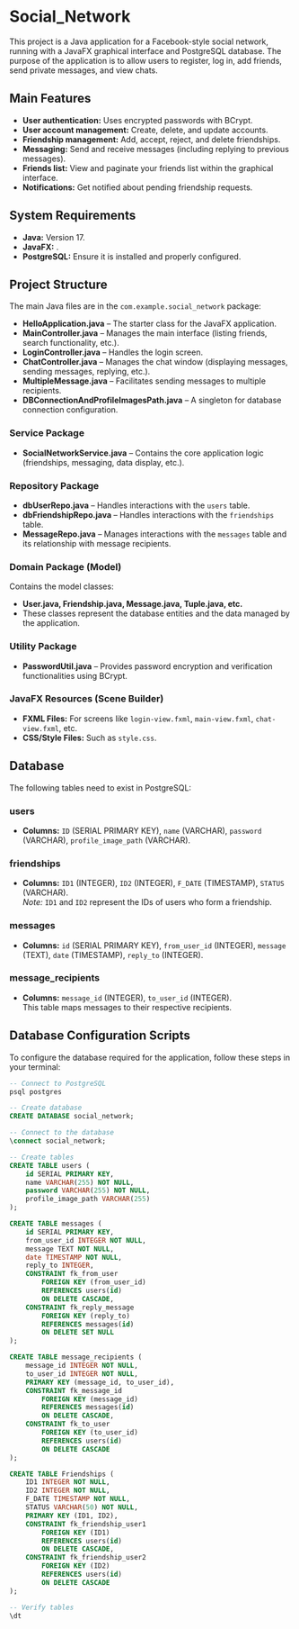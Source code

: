 # Social_Network

This project is a Java application for a Facebook-style social network, running with a JavaFX graphical interface and PostgreSQL database. The purpose of the application is to allow users to register, log in, add friends, send private messages, and view chats.

## Main Features

- **User authentication:** Uses encrypted passwords with BCrypt.
- **User account management:** Create, delete, and update accounts.
- **Friendship management:** Add, accept, reject, and delete friendships.
- **Messaging:** Send and receive messages (including replying to previous messages).
- **Friends list:** View and paginate your friends list within the graphical interface.
- **Notifications:** Get notified about pending friendship requests.

## System Requirements

- **Java:** Version 17.
- **JavaFX:** .
- **PostgreSQL:** Ensure it is installed and properly configured.

## Project Structure

The main Java files are in the `com.example.social_network` package:

- **HelloApplication.java** – The starter class for the JavaFX application.
- **MainController.java** – Manages the main interface (listing friends, search functionality, etc.).
- **LoginController.java** – Handles the login screen.
- **ChatController.java** – Manages the chat window (displaying messages, sending messages, replying, etc.).
- **MultipleMessage.java** – Facilitates sending messages to multiple recipients.
- **DBConnectionAndProfileImagesPath.java** – A singleton for database connection configuration.

### Service Package

- **SocialNetworkService.java** – Contains the core application logic (friendships, messaging, data display, etc.).

### Repository Package

- **dbUserRepo.java** – Handles interactions with the `users` table.
- **dbFriendshipRepo.java** – Handles interactions with the `friendships` table.
- **MessageRepo.java** – Manages interactions with the `messages` table and its relationship with message recipients.

### Domain Package (Model)

Contains the model classes:

- **User.java, Friendship.java, Message.java, Tuple.java, etc.**
- These classes represent the database entities and the data managed by the application.

### Utility Package

- **PasswordUtil.java** – Provides password encryption and verification functionalities using BCrypt.

### JavaFX Resources (Scene Builder)

- **FXML Files:** For screens like `login-view.fxml`, `main-view.fxml`, `chat-view.fxml`, etc.
- **CSS/Style Files:** Such as `style.css`.

## Database

The following tables need to exist in PostgreSQL:

### users
- **Columns:** `ID` (SERIAL PRIMARY KEY), `name` (VARCHAR), `password` (VARCHAR), `profile_image_path` (VARCHAR).

### friendships
- **Columns:** `ID1` (INTEGER), `ID2` (INTEGER), `F_DATE` (TIMESTAMP), `STATUS` (VARCHAR).  
  *Note:* `ID1` and `ID2` represent the IDs of users who form a friendship.

### messages
- **Columns:** `id` (SERIAL PRIMARY KEY), `from_user_id` (INTEGER), `message` (TEXT), `date` (TIMESTAMP), `reply_to` (INTEGER).

### message_recipients
- **Columns:** `message_id` (INTEGER), `to_user_id` (INTEGER).  
  This table maps messages to their respective recipients.

## Database Configuration Scripts

To configure the database required for the application, follow these steps in your terminal:

```sql
-- Connect to PostgreSQL
psql postgres

-- Create database
CREATE DATABASE social_network;

-- Connect to the database
\connect social_network;

-- Create tables
CREATE TABLE users (
    id SERIAL PRIMARY KEY,
    name VARCHAR(255) NOT NULL,
    password VARCHAR(255) NOT NULL,
    profile_image_path VARCHAR(255)
);

CREATE TABLE messages (
    id SERIAL PRIMARY KEY,
    from_user_id INTEGER NOT NULL,
    message TEXT NOT NULL,
    date TIMESTAMP NOT NULL,
    reply_to INTEGER,
    CONSTRAINT fk_from_user
        FOREIGN KEY (from_user_id)
        REFERENCES users(id)
        ON DELETE CASCADE,
    CONSTRAINT fk_reply_message
        FOREIGN KEY (reply_to)
        REFERENCES messages(id)
        ON DELETE SET NULL
);

CREATE TABLE message_recipients (
    message_id INTEGER NOT NULL,
    to_user_id INTEGER NOT NULL,
    PRIMARY KEY (message_id, to_user_id),
    CONSTRAINT fk_message_id
        FOREIGN KEY (message_id)
        REFERENCES messages(id)
        ON DELETE CASCADE,
    CONSTRAINT fk_to_user
        FOREIGN KEY (to_user_id)
        REFERENCES users(id)
        ON DELETE CASCADE
);

CREATE TABLE Friendships (
    ID1 INTEGER NOT NULL,
    ID2 INTEGER NOT NULL,
    F_DATE TIMESTAMP NOT NULL,
    STATUS VARCHAR(50) NOT NULL,
    PRIMARY KEY (ID1, ID2),
    CONSTRAINT fk_friendship_user1
        FOREIGN KEY (ID1)
        REFERENCES users(id)
        ON DELETE CASCADE,
    CONSTRAINT fk_friendship_user2
        FOREIGN KEY (ID2)
        REFERENCES users(id)
        ON DELETE CASCADE
);

-- Verify tables
\dt


